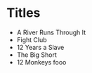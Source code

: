 # Titles

* A River Runs Through It
* Fight Club
* 12 Years a Slave
* The Big Short
* 12 Monkeys
fooo
